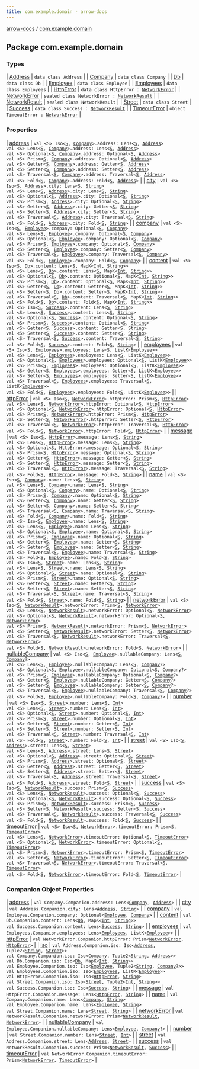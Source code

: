 ```yaml
---
title: com.example.domain - arrow-docs
---
```


[arrow-docs](../index.html) / [com.example.domain](./index.html)

## Package com.example.domain

### Types

| [Address](-address/index.html) | `data class Address` |
| [Company](-company/index.html) | `data class Company` |
| [Db](-db/index.html) | `data class Db` |
| [Employee](-employee/index.html) | `data class Employee` |
| [Employees](-employees/index.html) | `data class Employees` |
| [HttpError](-http-error/index.html) | `data class HttpError : `[`NetworkError`](-network-error.html) |
| [NetworkError](-network-error.html) | `sealed class NetworkError : `[`NetworkResult`](-network-result.html) |
| [NetworkResult](-network-result.html) | `sealed class NetworkResult` |
| [Street](-street/index.html) | `data class Street` |
| [Success](-success/index.html) | `data class Success : `[`NetworkResult`](-network-result.html) |
| [TimeoutError](-timeout-error.html) | `object TimeoutError : `[`NetworkError`](-network-error.html) |

### Properties

| [address](address.html) | `val <S> Iso<`[`S`](address.html#S)`, `[`Company`](-company/index.html)`>.address: Lens<`[`S`](address.html#S)`, `[`Address`](-address/index.html)`>`<br>`val <S> Lens<`[`S`](address.html#S)`, `[`Company`](-company/index.html)`>.address: Lens<`[`S`](address.html#S)`, `[`Address`](-address/index.html)`>`<br>`val <S> Optional<`[`S`](address.html#S)`, `[`Company`](-company/index.html)`>.address: Optional<`[`S`](address.html#S)`, `[`Address`](-address/index.html)`>`<br>`val <S> Prism<`[`S`](address.html#S)`, `[`Company`](-company/index.html)`>.address: Optional<`[`S`](address.html#S)`, `[`Address`](-address/index.html)`>`<br>`val <S> Getter<`[`S`](address.html#S)`, `[`Company`](-company/index.html)`>.address: Getter<`[`S`](address.html#S)`, `[`Address`](-address/index.html)`>`<br>`val <S> Setter<`[`S`](address.html#S)`, `[`Company`](-company/index.html)`>.address: Setter<`[`S`](address.html#S)`, `[`Address`](-address/index.html)`>`<br>`val <S> Traversal<`[`S`](address.html#S)`, `[`Company`](-company/index.html)`>.address: Traversal<`[`S`](address.html#S)`, `[`Address`](-address/index.html)`>`<br>`val <S> Fold<`[`S`](address.html#S)`, `[`Company`](-company/index.html)`>.address: Fold<`[`S`](address.html#S)`, `[`Address`](-address/index.html)`>` |
| [city](city.html) | `val <S> Iso<`[`S`](city.html#S)`, `[`Address`](-address/index.html)`>.city: Lens<`[`S`](city.html#S)`, `[`String`](https://kotlinlang.org/api/latest/jvm/stdlib/kotlin/-string/index.html)`>`<br>`val <S> Lens<`[`S`](city.html#S)`, `[`Address`](-address/index.html)`>.city: Lens<`[`S`](city.html#S)`, `[`String`](https://kotlinlang.org/api/latest/jvm/stdlib/kotlin/-string/index.html)`>`<br>`val <S> Optional<`[`S`](city.html#S)`, `[`Address`](-address/index.html)`>.city: Optional<`[`S`](city.html#S)`, `[`String`](https://kotlinlang.org/api/latest/jvm/stdlib/kotlin/-string/index.html)`>`<br>`val <S> Prism<`[`S`](city.html#S)`, `[`Address`](-address/index.html)`>.city: Optional<`[`S`](city.html#S)`, `[`String`](https://kotlinlang.org/api/latest/jvm/stdlib/kotlin/-string/index.html)`>`<br>`val <S> Getter<`[`S`](city.html#S)`, `[`Address`](-address/index.html)`>.city: Getter<`[`S`](city.html#S)`, `[`String`](https://kotlinlang.org/api/latest/jvm/stdlib/kotlin/-string/index.html)`>`<br>`val <S> Setter<`[`S`](city.html#S)`, `[`Address`](-address/index.html)`>.city: Setter<`[`S`](city.html#S)`, `[`String`](https://kotlinlang.org/api/latest/jvm/stdlib/kotlin/-string/index.html)`>`<br>`val <S> Traversal<`[`S`](city.html#S)`, `[`Address`](-address/index.html)`>.city: Traversal<`[`S`](city.html#S)`, `[`String`](https://kotlinlang.org/api/latest/jvm/stdlib/kotlin/-string/index.html)`>`<br>`val <S> Fold<`[`S`](city.html#S)`, `[`Address`](-address/index.html)`>.city: Fold<`[`S`](city.html#S)`, `[`String`](https://kotlinlang.org/api/latest/jvm/stdlib/kotlin/-string/index.html)`>` |
| [company](company.html) | `val <S> Iso<`[`S`](company.html#S)`, `[`Employee`](-employee/index.html)`>.company: Optional<`[`S`](company.html#S)`, `[`Company`](-company/index.html)`>`<br>`val <S> Lens<`[`S`](company.html#S)`, `[`Employee`](-employee/index.html)`>.company: Optional<`[`S`](company.html#S)`, `[`Company`](-company/index.html)`>`<br>`val <S> Optional<`[`S`](company.html#S)`, `[`Employee`](-employee/index.html)`>.company: Optional<`[`S`](company.html#S)`, `[`Company`](-company/index.html)`>`<br>`val <S> Prism<`[`S`](company.html#S)`, `[`Employee`](-employee/index.html)`>.company: Optional<`[`S`](company.html#S)`, `[`Company`](-company/index.html)`>`<br>`val <S> Setter<`[`S`](company.html#S)`, `[`Employee`](-employee/index.html)`>.company: Setter<`[`S`](company.html#S)`, `[`Company`](-company/index.html)`>`<br>`val <S> Traversal<`[`S`](company.html#S)`, `[`Employee`](-employee/index.html)`>.company: Traversal<`[`S`](company.html#S)`, `[`Company`](-company/index.html)`>`<br>`val <S> Fold<`[`S`](company.html#S)`, `[`Employee`](-employee/index.html)`>.company: Fold<`[`S`](company.html#S)`, `[`Company`](-company/index.html)`>` |
| [content](content.html) | `val <S> Iso<`[`S`](content.html#S)`, `[`Db`](-db/index.html)`>.content: Lens<`[`S`](content.html#S)`, MapK<`[`Int`](https://kotlinlang.org/api/latest/jvm/stdlib/kotlin/-int/index.html)`, `[`String`](https://kotlinlang.org/api/latest/jvm/stdlib/kotlin/-string/index.html)`>>`<br>`val <S> Lens<`[`S`](content.html#S)`, `[`Db`](-db/index.html)`>.content: Lens<`[`S`](content.html#S)`, MapK<`[`Int`](https://kotlinlang.org/api/latest/jvm/stdlib/kotlin/-int/index.html)`, `[`String`](https://kotlinlang.org/api/latest/jvm/stdlib/kotlin/-string/index.html)`>>`<br>`val <S> Optional<`[`S`](content.html#S)`, `[`Db`](-db/index.html)`>.content: Optional<`[`S`](content.html#S)`, MapK<`[`Int`](https://kotlinlang.org/api/latest/jvm/stdlib/kotlin/-int/index.html)`, `[`String`](https://kotlinlang.org/api/latest/jvm/stdlib/kotlin/-string/index.html)`>>`<br>`val <S> Prism<`[`S`](content.html#S)`, `[`Db`](-db/index.html)`>.content: Optional<`[`S`](content.html#S)`, MapK<`[`Int`](https://kotlinlang.org/api/latest/jvm/stdlib/kotlin/-int/index.html)`, `[`String`](https://kotlinlang.org/api/latest/jvm/stdlib/kotlin/-string/index.html)`>>`<br>`val <S> Getter<`[`S`](content.html#S)`, `[`Db`](-db/index.html)`>.content: Getter<`[`S`](content.html#S)`, MapK<`[`Int`](https://kotlinlang.org/api/latest/jvm/stdlib/kotlin/-int/index.html)`, `[`String`](https://kotlinlang.org/api/latest/jvm/stdlib/kotlin/-string/index.html)`>>`<br>`val <S> Setter<`[`S`](content.html#S)`, `[`Db`](-db/index.html)`>.content: Setter<`[`S`](content.html#S)`, MapK<`[`Int`](https://kotlinlang.org/api/latest/jvm/stdlib/kotlin/-int/index.html)`, `[`String`](https://kotlinlang.org/api/latest/jvm/stdlib/kotlin/-string/index.html)`>>`<br>`val <S> Traversal<`[`S`](content.html#S)`, `[`Db`](-db/index.html)`>.content: Traversal<`[`S`](content.html#S)`, MapK<`[`Int`](https://kotlinlang.org/api/latest/jvm/stdlib/kotlin/-int/index.html)`, `[`String`](https://kotlinlang.org/api/latest/jvm/stdlib/kotlin/-string/index.html)`>>`<br>`val <S> Fold<`[`S`](content.html#S)`, `[`Db`](-db/index.html)`>.content: Fold<`[`S`](content.html#S)`, MapK<`[`Int`](https://kotlinlang.org/api/latest/jvm/stdlib/kotlin/-int/index.html)`, `[`String`](https://kotlinlang.org/api/latest/jvm/stdlib/kotlin/-string/index.html)`>>`<br>`val <S> Iso<`[`S`](content.html#S)`, `[`Success`](-success/index.html)`>.content: Lens<`[`S`](content.html#S)`, `[`String`](https://kotlinlang.org/api/latest/jvm/stdlib/kotlin/-string/index.html)`>`<br>`val <S> Lens<`[`S`](content.html#S)`, `[`Success`](-success/index.html)`>.content: Lens<`[`S`](content.html#S)`, `[`String`](https://kotlinlang.org/api/latest/jvm/stdlib/kotlin/-string/index.html)`>`<br>`val <S> Optional<`[`S`](content.html#S)`, `[`Success`](-success/index.html)`>.content: Optional<`[`S`](content.html#S)`, `[`String`](https://kotlinlang.org/api/latest/jvm/stdlib/kotlin/-string/index.html)`>`<br>`val <S> Prism<`[`S`](content.html#S)`, `[`Success`](-success/index.html)`>.content: Optional<`[`S`](content.html#S)`, `[`String`](https://kotlinlang.org/api/latest/jvm/stdlib/kotlin/-string/index.html)`>`<br>`val <S> Getter<`[`S`](content.html#S)`, `[`Success`](-success/index.html)`>.content: Getter<`[`S`](content.html#S)`, `[`String`](https://kotlinlang.org/api/latest/jvm/stdlib/kotlin/-string/index.html)`>`<br>`val <S> Setter<`[`S`](content.html#S)`, `[`Success`](-success/index.html)`>.content: Setter<`[`S`](content.html#S)`, `[`String`](https://kotlinlang.org/api/latest/jvm/stdlib/kotlin/-string/index.html)`>`<br>`val <S> Traversal<`[`S`](content.html#S)`, `[`Success`](-success/index.html)`>.content: Traversal<`[`S`](content.html#S)`, `[`String`](https://kotlinlang.org/api/latest/jvm/stdlib/kotlin/-string/index.html)`>`<br>`val <S> Fold<`[`S`](content.html#S)`, `[`Success`](-success/index.html)`>.content: Fold<`[`S`](content.html#S)`, `[`String`](https://kotlinlang.org/api/latest/jvm/stdlib/kotlin/-string/index.html)`>` |
| [employees](employees.html) | `val <S> Iso<`[`S`](employees.html#S)`, `[`Employees`](-employees/index.html)`>.employees: Lens<`[`S`](employees.html#S)`, ListK<`[`Employee`](-employee/index.html)`>>`<br>`val <S> Lens<`[`S`](employees.html#S)`, `[`Employees`](-employees/index.html)`>.employees: Lens<`[`S`](employees.html#S)`, ListK<`[`Employee`](-employee/index.html)`>>`<br>`val <S> Optional<`[`S`](employees.html#S)`, `[`Employees`](-employees/index.html)`>.employees: Optional<`[`S`](employees.html#S)`, ListK<`[`Employee`](-employee/index.html)`>>`<br>`val <S> Prism<`[`S`](employees.html#S)`, `[`Employees`](-employees/index.html)`>.employees: Optional<`[`S`](employees.html#S)`, ListK<`[`Employee`](-employee/index.html)`>>`<br>`val <S> Getter<`[`S`](employees.html#S)`, `[`Employees`](-employees/index.html)`>.employees: Getter<`[`S`](employees.html#S)`, ListK<`[`Employee`](-employee/index.html)`>>`<br>`val <S> Setter<`[`S`](employees.html#S)`, `[`Employees`](-employees/index.html)`>.employees: Setter<`[`S`](employees.html#S)`, ListK<`[`Employee`](-employee/index.html)`>>`<br>`val <S> Traversal<`[`S`](employees.html#S)`, `[`Employees`](-employees/index.html)`>.employees: Traversal<`[`S`](employees.html#S)`, ListK<`[`Employee`](-employee/index.html)`>>`<br>`val <S> Fold<`[`S`](employees.html#S)`, `[`Employees`](-employees/index.html)`>.employees: Fold<`[`S`](employees.html#S)`, ListK<`[`Employee`](-employee/index.html)`>>` |
| [httpError](http-error.html) | `val <S> Iso<`[`S`](http-error.html#S)`, `[`NetworkError`](-network-error.html)`>.httpError: Prism<`[`S`](http-error.html#S)`, `[`HttpError`](-http-error/index.html)`>`<br>`val <S> Lens<`[`S`](http-error.html#S)`, `[`NetworkError`](-network-error.html)`>.httpError: Optional<`[`S`](http-error.html#S)`, `[`HttpError`](-http-error/index.html)`>`<br>`val <S> Optional<`[`S`](http-error.html#S)`, `[`NetworkError`](-network-error.html)`>.httpError: Optional<`[`S`](http-error.html#S)`, `[`HttpError`](-http-error/index.html)`>`<br>`val <S> Prism<`[`S`](http-error.html#S)`, `[`NetworkError`](-network-error.html)`>.httpError: Prism<`[`S`](http-error.html#S)`, `[`HttpError`](-http-error/index.html)`>`<br>`val <S> Setter<`[`S`](http-error.html#S)`, `[`NetworkError`](-network-error.html)`>.httpError: Setter<`[`S`](http-error.html#S)`, `[`HttpError`](-http-error/index.html)`>`<br>`val <S> Traversal<`[`S`](http-error.html#S)`, `[`NetworkError`](-network-error.html)`>.httpError: Traversal<`[`S`](http-error.html#S)`, `[`HttpError`](-http-error/index.html)`>`<br>`val <S> Fold<`[`S`](http-error.html#S)`, `[`NetworkError`](-network-error.html)`>.httpError: Fold<`[`S`](http-error.html#S)`, `[`HttpError`](-http-error/index.html)`>` |
| [message](message.html) | `val <S> Iso<`[`S`](message.html#S)`, `[`HttpError`](-http-error/index.html)`>.message: Lens<`[`S`](message.html#S)`, `[`String`](https://kotlinlang.org/api/latest/jvm/stdlib/kotlin/-string/index.html)`>`<br>`val <S> Lens<`[`S`](message.html#S)`, `[`HttpError`](-http-error/index.html)`>.message: Lens<`[`S`](message.html#S)`, `[`String`](https://kotlinlang.org/api/latest/jvm/stdlib/kotlin/-string/index.html)`>`<br>`val <S> Optional<`[`S`](message.html#S)`, `[`HttpError`](-http-error/index.html)`>.message: Optional<`[`S`](message.html#S)`, `[`String`](https://kotlinlang.org/api/latest/jvm/stdlib/kotlin/-string/index.html)`>`<br>`val <S> Prism<`[`S`](message.html#S)`, `[`HttpError`](-http-error/index.html)`>.message: Optional<`[`S`](message.html#S)`, `[`String`](https://kotlinlang.org/api/latest/jvm/stdlib/kotlin/-string/index.html)`>`<br>`val <S> Getter<`[`S`](message.html#S)`, `[`HttpError`](-http-error/index.html)`>.message: Getter<`[`S`](message.html#S)`, `[`String`](https://kotlinlang.org/api/latest/jvm/stdlib/kotlin/-string/index.html)`>`<br>`val <S> Setter<`[`S`](message.html#S)`, `[`HttpError`](-http-error/index.html)`>.message: Setter<`[`S`](message.html#S)`, `[`String`](https://kotlinlang.org/api/latest/jvm/stdlib/kotlin/-string/index.html)`>`<br>`val <S> Traversal<`[`S`](message.html#S)`, `[`HttpError`](-http-error/index.html)`>.message: Traversal<`[`S`](message.html#S)`, `[`String`](https://kotlinlang.org/api/latest/jvm/stdlib/kotlin/-string/index.html)`>`<br>`val <S> Fold<`[`S`](message.html#S)`, `[`HttpError`](-http-error/index.html)`>.message: Fold<`[`S`](message.html#S)`, `[`String`](https://kotlinlang.org/api/latest/jvm/stdlib/kotlin/-string/index.html)`>` |
| [name](name.html) | `val <S> Iso<`[`S`](name.html#S)`, `[`Company`](-company/index.html)`>.name: Lens<`[`S`](name.html#S)`, `[`String`](https://kotlinlang.org/api/latest/jvm/stdlib/kotlin/-string/index.html)`>`<br>`val <S> Lens<`[`S`](name.html#S)`, `[`Company`](-company/index.html)`>.name: Lens<`[`S`](name.html#S)`, `[`String`](https://kotlinlang.org/api/latest/jvm/stdlib/kotlin/-string/index.html)`>`<br>`val <S> Optional<`[`S`](name.html#S)`, `[`Company`](-company/index.html)`>.name: Optional<`[`S`](name.html#S)`, `[`String`](https://kotlinlang.org/api/latest/jvm/stdlib/kotlin/-string/index.html)`>`<br>`val <S> Prism<`[`S`](name.html#S)`, `[`Company`](-company/index.html)`>.name: Optional<`[`S`](name.html#S)`, `[`String`](https://kotlinlang.org/api/latest/jvm/stdlib/kotlin/-string/index.html)`>`<br>`val <S> Getter<`[`S`](name.html#S)`, `[`Company`](-company/index.html)`>.name: Getter<`[`S`](name.html#S)`, `[`String`](https://kotlinlang.org/api/latest/jvm/stdlib/kotlin/-string/index.html)`>`<br>`val <S> Setter<`[`S`](name.html#S)`, `[`Company`](-company/index.html)`>.name: Setter<`[`S`](name.html#S)`, `[`String`](https://kotlinlang.org/api/latest/jvm/stdlib/kotlin/-string/index.html)`>`<br>`val <S> Traversal<`[`S`](name.html#S)`, `[`Company`](-company/index.html)`>.name: Traversal<`[`S`](name.html#S)`, `[`String`](https://kotlinlang.org/api/latest/jvm/stdlib/kotlin/-string/index.html)`>`<br>`val <S> Fold<`[`S`](name.html#S)`, `[`Company`](-company/index.html)`>.name: Fold<`[`S`](name.html#S)`, `[`String`](https://kotlinlang.org/api/latest/jvm/stdlib/kotlin/-string/index.html)`>`<br>`val <S> Iso<`[`S`](name.html#S)`, `[`Employee`](-employee/index.html)`>.name: Lens<`[`S`](name.html#S)`, `[`String`](https://kotlinlang.org/api/latest/jvm/stdlib/kotlin/-string/index.html)`>`<br>`val <S> Lens<`[`S`](name.html#S)`, `[`Employee`](-employee/index.html)`>.name: Lens<`[`S`](name.html#S)`, `[`String`](https://kotlinlang.org/api/latest/jvm/stdlib/kotlin/-string/index.html)`>`<br>`val <S> Optional<`[`S`](name.html#S)`, `[`Employee`](-employee/index.html)`>.name: Optional<`[`S`](name.html#S)`, `[`String`](https://kotlinlang.org/api/latest/jvm/stdlib/kotlin/-string/index.html)`>`<br>`val <S> Prism<`[`S`](name.html#S)`, `[`Employee`](-employee/index.html)`>.name: Optional<`[`S`](name.html#S)`, `[`String`](https://kotlinlang.org/api/latest/jvm/stdlib/kotlin/-string/index.html)`>`<br>`val <S> Getter<`[`S`](name.html#S)`, `[`Employee`](-employee/index.html)`>.name: Getter<`[`S`](name.html#S)`, `[`String`](https://kotlinlang.org/api/latest/jvm/stdlib/kotlin/-string/index.html)`>`<br>`val <S> Setter<`[`S`](name.html#S)`, `[`Employee`](-employee/index.html)`>.name: Setter<`[`S`](name.html#S)`, `[`String`](https://kotlinlang.org/api/latest/jvm/stdlib/kotlin/-string/index.html)`>`<br>`val <S> Traversal<`[`S`](name.html#S)`, `[`Employee`](-employee/index.html)`>.name: Traversal<`[`S`](name.html#S)`, `[`String`](https://kotlinlang.org/api/latest/jvm/stdlib/kotlin/-string/index.html)`>`<br>`val <S> Fold<`[`S`](name.html#S)`, `[`Employee`](-employee/index.html)`>.name: Fold<`[`S`](name.html#S)`, `[`String`](https://kotlinlang.org/api/latest/jvm/stdlib/kotlin/-string/index.html)`>`<br>`val <S> Iso<`[`S`](name.html#S)`, `[`Street`](-street/index.html)`>.name: Lens<`[`S`](name.html#S)`, `[`String`](https://kotlinlang.org/api/latest/jvm/stdlib/kotlin/-string/index.html)`>`<br>`val <S> Lens<`[`S`](name.html#S)`, `[`Street`](-street/index.html)`>.name: Lens<`[`S`](name.html#S)`, `[`String`](https://kotlinlang.org/api/latest/jvm/stdlib/kotlin/-string/index.html)`>`<br>`val <S> Optional<`[`S`](name.html#S)`, `[`Street`](-street/index.html)`>.name: Optional<`[`S`](name.html#S)`, `[`String`](https://kotlinlang.org/api/latest/jvm/stdlib/kotlin/-string/index.html)`>`<br>`val <S> Prism<`[`S`](name.html#S)`, `[`Street`](-street/index.html)`>.name: Optional<`[`S`](name.html#S)`, `[`String`](https://kotlinlang.org/api/latest/jvm/stdlib/kotlin/-string/index.html)`>`<br>`val <S> Getter<`[`S`](name.html#S)`, `[`Street`](-street/index.html)`>.name: Getter<`[`S`](name.html#S)`, `[`String`](https://kotlinlang.org/api/latest/jvm/stdlib/kotlin/-string/index.html)`>`<br>`val <S> Setter<`[`S`](name.html#S)`, `[`Street`](-street/index.html)`>.name: Setter<`[`S`](name.html#S)`, `[`String`](https://kotlinlang.org/api/latest/jvm/stdlib/kotlin/-string/index.html)`>`<br>`val <S> Traversal<`[`S`](name.html#S)`, `[`Street`](-street/index.html)`>.name: Traversal<`[`S`](name.html#S)`, `[`String`](https://kotlinlang.org/api/latest/jvm/stdlib/kotlin/-string/index.html)`>`<br>`val <S> Fold<`[`S`](name.html#S)`, `[`Street`](-street/index.html)`>.name: Fold<`[`S`](name.html#S)`, `[`String`](https://kotlinlang.org/api/latest/jvm/stdlib/kotlin/-string/index.html)`>` |
| [networkError](network-error.html) | `val <S> Iso<`[`S`](network-error.html#S)`, `[`NetworkResult`](-network-result.html)`>.networkError: Prism<`[`S`](network-error.html#S)`, `[`NetworkError`](-network-error.html)`>`<br>`val <S> Lens<`[`S`](network-error.html#S)`, `[`NetworkResult`](-network-result.html)`>.networkError: Optional<`[`S`](network-error.html#S)`, `[`NetworkError`](-network-error.html)`>`<br>`val <S> Optional<`[`S`](network-error.html#S)`, `[`NetworkResult`](-network-result.html)`>.networkError: Optional<`[`S`](network-error.html#S)`, `[`NetworkError`](-network-error.html)`>`<br>`val <S> Prism<`[`S`](network-error.html#S)`, `[`NetworkResult`](-network-result.html)`>.networkError: Prism<`[`S`](network-error.html#S)`, `[`NetworkError`](-network-error.html)`>`<br>`val <S> Setter<`[`S`](network-error.html#S)`, `[`NetworkResult`](-network-result.html)`>.networkError: Setter<`[`S`](network-error.html#S)`, `[`NetworkError`](-network-error.html)`>`<br>`val <S> Traversal<`[`S`](network-error.html#S)`, `[`NetworkResult`](-network-result.html)`>.networkError: Traversal<`[`S`](network-error.html#S)`, `[`NetworkError`](-network-error.html)`>`<br>`val <S> Fold<`[`S`](network-error.html#S)`, `[`NetworkResult`](-network-result.html)`>.networkError: Fold<`[`S`](network-error.html#S)`, `[`NetworkError`](-network-error.html)`>` |
| [nullableCompany](nullable-company.html) | `val <S> Iso<`[`S`](nullable-company.html#S)`, `[`Employee`](-employee/index.html)`>.nullableCompany: Lens<`[`S`](nullable-company.html#S)`, `[`Company`](-company/index.html)`?>`<br>`val <S> Lens<`[`S`](nullable-company.html#S)`, `[`Employee`](-employee/index.html)`>.nullableCompany: Lens<`[`S`](nullable-company.html#S)`, `[`Company`](-company/index.html)`?>`<br>`val <S> Optional<`[`S`](nullable-company.html#S)`, `[`Employee`](-employee/index.html)`>.nullableCompany: Optional<`[`S`](nullable-company.html#S)`, `[`Company`](-company/index.html)`?>`<br>`val <S> Prism<`[`S`](nullable-company.html#S)`, `[`Employee`](-employee/index.html)`>.nullableCompany: Optional<`[`S`](nullable-company.html#S)`, `[`Company`](-company/index.html)`?>`<br>`val <S> Getter<`[`S`](nullable-company.html#S)`, `[`Employee`](-employee/index.html)`>.nullableCompany: Getter<`[`S`](nullable-company.html#S)`, `[`Company`](-company/index.html)`?>`<br>`val <S> Setter<`[`S`](nullable-company.html#S)`, `[`Employee`](-employee/index.html)`>.nullableCompany: Setter<`[`S`](nullable-company.html#S)`, `[`Company`](-company/index.html)`?>`<br>`val <S> Traversal<`[`S`](nullable-company.html#S)`, `[`Employee`](-employee/index.html)`>.nullableCompany: Traversal<`[`S`](nullable-company.html#S)`, `[`Company`](-company/index.html)`?>`<br>`val <S> Fold<`[`S`](nullable-company.html#S)`, `[`Employee`](-employee/index.html)`>.nullableCompany: Fold<`[`S`](nullable-company.html#S)`, `[`Company`](-company/index.html)`?>` |
| [number](number.html) | `val <S> Iso<`[`S`](number.html#S)`, `[`Street`](-street/index.html)`>.number: Lens<`[`S`](number.html#S)`, `[`Int`](https://kotlinlang.org/api/latest/jvm/stdlib/kotlin/-int/index.html)`>`<br>`val <S> Lens<`[`S`](number.html#S)`, `[`Street`](-street/index.html)`>.number: Lens<`[`S`](number.html#S)`, `[`Int`](https://kotlinlang.org/api/latest/jvm/stdlib/kotlin/-int/index.html)`>`<br>`val <S> Optional<`[`S`](number.html#S)`, `[`Street`](-street/index.html)`>.number: Optional<`[`S`](number.html#S)`, `[`Int`](https://kotlinlang.org/api/latest/jvm/stdlib/kotlin/-int/index.html)`>`<br>`val <S> Prism<`[`S`](number.html#S)`, `[`Street`](-street/index.html)`>.number: Optional<`[`S`](number.html#S)`, `[`Int`](https://kotlinlang.org/api/latest/jvm/stdlib/kotlin/-int/index.html)`>`<br>`val <S> Getter<`[`S`](number.html#S)`, `[`Street`](-street/index.html)`>.number: Getter<`[`S`](number.html#S)`, `[`Int`](https://kotlinlang.org/api/latest/jvm/stdlib/kotlin/-int/index.html)`>`<br>`val <S> Setter<`[`S`](number.html#S)`, `[`Street`](-street/index.html)`>.number: Setter<`[`S`](number.html#S)`, `[`Int`](https://kotlinlang.org/api/latest/jvm/stdlib/kotlin/-int/index.html)`>`<br>`val <S> Traversal<`[`S`](number.html#S)`, `[`Street`](-street/index.html)`>.number: Traversal<`[`S`](number.html#S)`, `[`Int`](https://kotlinlang.org/api/latest/jvm/stdlib/kotlin/-int/index.html)`>`<br>`val <S> Fold<`[`S`](number.html#S)`, `[`Street`](-street/index.html)`>.number: Fold<`[`S`](number.html#S)`, `[`Int`](https://kotlinlang.org/api/latest/jvm/stdlib/kotlin/-int/index.html)`>` |
| [street](street.html) | `val <S> Iso<`[`S`](street.html#S)`, `[`Address`](-address/index.html)`>.street: Lens<`[`S`](street.html#S)`, `[`Street`](-street/index.html)`>`<br>`val <S> Lens<`[`S`](street.html#S)`, `[`Address`](-address/index.html)`>.street: Lens<`[`S`](street.html#S)`, `[`Street`](-street/index.html)`>`<br>`val <S> Optional<`[`S`](street.html#S)`, `[`Address`](-address/index.html)`>.street: Optional<`[`S`](street.html#S)`, `[`Street`](-street/index.html)`>`<br>`val <S> Prism<`[`S`](street.html#S)`, `[`Address`](-address/index.html)`>.street: Optional<`[`S`](street.html#S)`, `[`Street`](-street/index.html)`>`<br>`val <S> Getter<`[`S`](street.html#S)`, `[`Address`](-address/index.html)`>.street: Getter<`[`S`](street.html#S)`, `[`Street`](-street/index.html)`>`<br>`val <S> Setter<`[`S`](street.html#S)`, `[`Address`](-address/index.html)`>.street: Setter<`[`S`](street.html#S)`, `[`Street`](-street/index.html)`>`<br>`val <S> Traversal<`[`S`](street.html#S)`, `[`Address`](-address/index.html)`>.street: Traversal<`[`S`](street.html#S)`, `[`Street`](-street/index.html)`>`<br>`val <S> Fold<`[`S`](street.html#S)`, `[`Address`](-address/index.html)`>.street: Fold<`[`S`](street.html#S)`, `[`Street`](-street/index.html)`>` |
| [success](success.html) | `val <S> Iso<`[`S`](success.html#S)`, `[`NetworkResult`](-network-result.html)`>.success: Prism<`[`S`](success.html#S)`, `[`Success`](-success/index.html)`>`<br>`val <S> Lens<`[`S`](success.html#S)`, `[`NetworkResult`](-network-result.html)`>.success: Optional<`[`S`](success.html#S)`, `[`Success`](-success/index.html)`>`<br>`val <S> Optional<`[`S`](success.html#S)`, `[`NetworkResult`](-network-result.html)`>.success: Optional<`[`S`](success.html#S)`, `[`Success`](-success/index.html)`>`<br>`val <S> Prism<`[`S`](success.html#S)`, `[`NetworkResult`](-network-result.html)`>.success: Prism<`[`S`](success.html#S)`, `[`Success`](-success/index.html)`>`<br>`val <S> Setter<`[`S`](success.html#S)`, `[`NetworkResult`](-network-result.html)`>.success: Setter<`[`S`](success.html#S)`, `[`Success`](-success/index.html)`>`<br>`val <S> Traversal<`[`S`](success.html#S)`, `[`NetworkResult`](-network-result.html)`>.success: Traversal<`[`S`](success.html#S)`, `[`Success`](-success/index.html)`>`<br>`val <S> Fold<`[`S`](success.html#S)`, `[`NetworkResult`](-network-result.html)`>.success: Fold<`[`S`](success.html#S)`, `[`Success`](-success/index.html)`>` |
| [timeoutError](timeout-error.html) | `val <S> Iso<`[`S`](timeout-error.html#S)`, `[`NetworkError`](-network-error.html)`>.timeoutError: Prism<`[`S`](timeout-error.html#S)`, `[`TimeoutError`](-timeout-error.html)`>`<br>`val <S> Lens<`[`S`](timeout-error.html#S)`, `[`NetworkError`](-network-error.html)`>.timeoutError: Optional<`[`S`](timeout-error.html#S)`, `[`TimeoutError`](-timeout-error.html)`>`<br>`val <S> Optional<`[`S`](timeout-error.html#S)`, `[`NetworkError`](-network-error.html)`>.timeoutError: Optional<`[`S`](timeout-error.html#S)`, `[`TimeoutError`](-timeout-error.html)`>`<br>`val <S> Prism<`[`S`](timeout-error.html#S)`, `[`NetworkError`](-network-error.html)`>.timeoutError: Prism<`[`S`](timeout-error.html#S)`, `[`TimeoutError`](-timeout-error.html)`>`<br>`val <S> Setter<`[`S`](timeout-error.html#S)`, `[`NetworkError`](-network-error.html)`>.timeoutError: Setter<`[`S`](timeout-error.html#S)`, `[`TimeoutError`](-timeout-error.html)`>`<br>`val <S> Traversal<`[`S`](timeout-error.html#S)`, `[`NetworkError`](-network-error.html)`>.timeoutError: Traversal<`[`S`](timeout-error.html#S)`, `[`TimeoutError`](-timeout-error.html)`>`<br>`val <S> Fold<`[`S`](timeout-error.html#S)`, `[`NetworkError`](-network-error.html)`>.timeoutError: Fold<`[`S`](timeout-error.html#S)`, `[`TimeoutError`](-timeout-error.html)`>` |

### Companion Object Properties

| [address](address.html) | `val Company.Companion.address: Lens<`[`Company`](-company/index.html)`, `[`Address`](-address/index.html)`>` |
| [city](city.html) | `val Address.Companion.city: Lens<`[`Address`](-address/index.html)`, `[`String`](https://kotlinlang.org/api/latest/jvm/stdlib/kotlin/-string/index.html)`>` |
| [company](company.html) | `val Employee.Companion.company: Optional<`[`Employee`](-employee/index.html)`, `[`Company`](-company/index.html)`>` |
| [content](content.html) | `val Db.Companion.content: Lens<`[`Db`](-db/index.html)`, MapK<`[`Int`](https://kotlinlang.org/api/latest/jvm/stdlib/kotlin/-int/index.html)`, `[`String`](https://kotlinlang.org/api/latest/jvm/stdlib/kotlin/-string/index.html)`>>`<br>`val Success.Companion.content: Lens<`[`Success`](-success/index.html)`, `[`String`](https://kotlinlang.org/api/latest/jvm/stdlib/kotlin/-string/index.html)`>` |
| [employees](employees.html) | `val Employees.Companion.employees: Lens<`[`Employees`](-employees/index.html)`, ListK<`[`Employee`](-employee/index.html)`>>` |
| [httpError](http-error.html) | `val NetworkError.Companion.httpError: Prism<`[`NetworkError`](-network-error.html)`, `[`HttpError`](-http-error/index.html)`>` |
| [iso](iso.html) | `val Address.Companion.iso: Iso<`[`Address`](-address/index.html)`, Tuple2<`[`String`](https://kotlinlang.org/api/latest/jvm/stdlib/kotlin/-string/index.html)`, `[`Street`](-street/index.html)`>>`<br>`val Company.Companion.iso: Iso<`[`Company`](-company/index.html)`, Tuple2<`[`String`](https://kotlinlang.org/api/latest/jvm/stdlib/kotlin/-string/index.html)`, `[`Address`](-address/index.html)`>>`<br>`val Db.Companion.iso: Iso<`[`Db`](-db/index.html)`, MapK<`[`Int`](https://kotlinlang.org/api/latest/jvm/stdlib/kotlin/-int/index.html)`, `[`String`](https://kotlinlang.org/api/latest/jvm/stdlib/kotlin/-string/index.html)`>>`<br>`val Employee.Companion.iso: Iso<`[`Employee`](-employee/index.html)`, Tuple2<`[`String`](https://kotlinlang.org/api/latest/jvm/stdlib/kotlin/-string/index.html)`, `[`Company`](-company/index.html)`?>>`<br>`val Employees.Companion.iso: Iso<`[`Employees`](-employees/index.html)`, ListK<`[`Employee`](-employee/index.html)`>>`<br>`val HttpError.Companion.iso: Iso<`[`HttpError`](-http-error/index.html)`, `[`String`](https://kotlinlang.org/api/latest/jvm/stdlib/kotlin/-string/index.html)`>`<br>`val Street.Companion.iso: Iso<`[`Street`](-street/index.html)`, Tuple2<`[`Int`](https://kotlinlang.org/api/latest/jvm/stdlib/kotlin/-int/index.html)`, `[`String`](https://kotlinlang.org/api/latest/jvm/stdlib/kotlin/-string/index.html)`>>`<br>`val Success.Companion.iso: Iso<`[`Success`](-success/index.html)`, `[`String`](https://kotlinlang.org/api/latest/jvm/stdlib/kotlin/-string/index.html)`>` |
| [message](message.html) | `val HttpError.Companion.message: Lens<`[`HttpError`](-http-error/index.html)`, `[`String`](https://kotlinlang.org/api/latest/jvm/stdlib/kotlin/-string/index.html)`>` |
| [name](name.html) | `val Company.Companion.name: Lens<`[`Company`](-company/index.html)`, `[`String`](https://kotlinlang.org/api/latest/jvm/stdlib/kotlin/-string/index.html)`>`<br>`val Employee.Companion.name: Lens<`[`Employee`](-employee/index.html)`, `[`String`](https://kotlinlang.org/api/latest/jvm/stdlib/kotlin/-string/index.html)`>`<br>`val Street.Companion.name: Lens<`[`Street`](-street/index.html)`, `[`String`](https://kotlinlang.org/api/latest/jvm/stdlib/kotlin/-string/index.html)`>` |
| [networkError](network-error.html) | `val NetworkResult.Companion.networkError: Prism<`[`NetworkResult`](-network-result.html)`, `[`NetworkError`](-network-error.html)`>` |
| [nullableCompany](nullable-company.html) | `val Employee.Companion.nullableCompany: Lens<`[`Employee`](-employee/index.html)`, `[`Company`](-company/index.html)`?>` |
| [number](number.html) | `val Street.Companion.number: Lens<`[`Street`](-street/index.html)`, `[`Int`](https://kotlinlang.org/api/latest/jvm/stdlib/kotlin/-int/index.html)`>` |
| [street](street.html) | `val Address.Companion.street: Lens<`[`Address`](-address/index.html)`, `[`Street`](-street/index.html)`>` |
| [success](success.html) | `val NetworkResult.Companion.success: Prism<`[`NetworkResult`](-network-result.html)`, `[`Success`](-success/index.html)`>` |
| [timeoutError](timeout-error.html) | `val NetworkError.Companion.timeoutError: Prism<`[`NetworkError`](-network-error.html)`, `[`TimeoutError`](-timeout-error.html)`>` |

